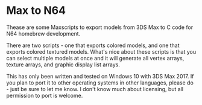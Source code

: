 # Max to N64
Thease are some Maxscripts to export models from 3DS Max to C code for N64 homebrew development.

There are two scripts - one that exports colored models, and one that exports colored textured models. What's nice about these scripts is that you can select multiple models at once and it will generate all vertex arrays, texture arrays, and graphic display list arrays.

This has only been written and tested on Windows 10 with 3DS Max 2017. If you plan to port it to other operating systems in other languages, please do - just be sure to let me know. I don't know much about licensing, but all permission to port is welcome.
